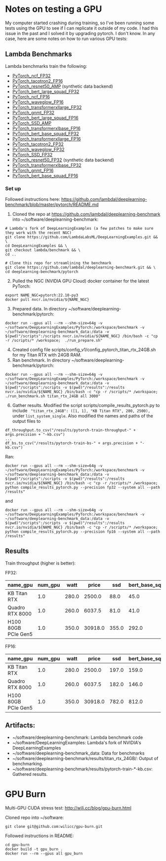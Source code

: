 # Notes on testing a GPU

My computer started crashing during training, so I've been running some tests using the GPU to see if I can replicate it outside of my code. I had this issue in the past and I solved it by upgrading pytorch. I don't know. In any case, here are some notes on how to run various GPU tests:

## Lambda Benchmarks

Lambda benchmarks train the following:
* [PyTorch_ncf_FP32](https://github.com/NVIDIA/DeepLearningExamples/blob/master/PyTorch/Recommendation/NCF/README.md)
* [PyTorch_tacotron2_FP16](https://github.com/NVIDIA/DeepLearningExamples/tree/master/PyTorch/SpeechSynthesis/Tacotron2)
* [PyTorch_resnet50_AMP](https://github.com/NVIDIA/DeepLearningExamples/tree/master/PyTorch/Classification/ConvNets/resnet50v1.5) (synthetic data backend)
* [PyTorch_bert_large_squad_FP32](https://github.com/NVIDIA/DeepLearningExamples/tree/master/PyTorch/LanguageModeling/BERT)
* [PyTorch_ncf_FP16](https://github.com/NVIDIA/DeepLearningExamples/blob/master/PyTorch/Recommendation/NCF/README.md)
* [PyTorch_waveglow_FP16](https://github.com/NVIDIA/DeepLearningExamples/tree/master/PyTorch/SpeechSynthesis/Tacotron2)
* [PyTorch_transformerxllarge_FP32](https://github.com/NVIDIA/DeepLearningExamples/blob/master/PyTorch/LanguageModeling/Transformer-XL/README.md)
* [PyTorch_gnmt_FP32](https://github.com/NVIDIA/DeepLearningExamples/tree/master/PyTorch/Translation/GNMT)
* [PyTorch_bert_large_squad_FP16](https://github.com/NVIDIA/DeepLearningExamples/tree/master/PyTorch/LanguageModeling/BERT)
* [PyTorch_SSD_AMP](https://github.com/NVIDIA/DeepLearningExamples/tree/master/PyTorch/Detection/SSD)
* [PyTorch_transformerxlbase_FP16](https://github.com/NVIDIA/DeepLearningExamples/blob/master/PyTorch/LanguageModeling/Transformer-XL/README.md)
* [PyTorch_bert_base_squad_FP32](https://github.com/NVIDIA/DeepLearningExamples/tree/master/PyTorch/LanguageModeling/BERT)
* [PyTorch_transformerxllarge_FP16](https://github.com/NVIDIA/DeepLearningExamples/blob/master/PyTorch/LanguageModeling/Transformer-XL/README.md)
* [PyTorch_tacotron2_FP32](https://github.com/NVIDIA/DeepLearningExamples/tree/master/PyTorch/SpeechSynthesis/Tacotron2)
* [PyTorch_waveglow_FP32](https://github.com/NVIDIA/DeepLearningExamples/tree/master/PyTorch/SpeechSynthesis/Tacotron2)
* [PyTorch_SSD_FP32](https://github.com/NVIDIA/DeepLearningExamples/tree/master/PyTorch/Detection/SSD)
* [PyTorch_resnet50_FP32](https://github.com/NVIDIA/DeepLearningExamples/tree/master/PyTorch/Classification/ConvNets/resnet50v1.5) (synthetic data backend)
* [PyTorch_transformerxlbase_FP32](https://github.com/NVIDIA/DeepLearningExamples/blob/master/PyTorch/LanguageModeling/Transformer-XL/README.md)
* [PyTorch_gnmt_FP16](https://github.com/NVIDIA/DeepLearningExamples/tree/master/PyTorch/Translation/GNMT)
* [PyTorch_bert_base_squad_FP16](https://github.com/NVIDIA/DeepLearningExamples/tree/master/PyTorch/LanguageModeling/BERT)

### Set up

Followed instructions here:
https://github.com/lambdal/deeplearning-benchmark/blob/master/pytorch/README.md

1. Cloned the repo at https://github.com/lambdal/deeplearning-benchmark into ~/software/deeplearning-benchmark:
```
# Lambda's fork of DeepLearningExamples (a few patches to make sure they work with the recent NGC)
git clone https://github.com/LambdaLabsML/DeepLearningExamples.git && \
cd DeepLearningExamples && \
git checkout lambda/benchmark && \
cd ..

# Clone this repo for streamlining the benchmark
git clone https://github.com/lambdal/deeplearning-benchmark.git && \
cd deeplearning-benchmark/pytorch
```
2. Pulled the NGC (NVIDIA GPU Cloud) docker container for the latest PyTorch:
```
export NAME_NGC=pytorch:22.10-py3
docker pull nvcr.io/nvidia/${NAME_NGC}
```
3. Prepared data. In directory ~/software/deeplearning-benchmark/pytorch:
```
docker run --gpus all --rm --shm-size=64g -v ~/software/DeepLearningExamples/PyTorch:/workspace/benchmark -v ~/software/deeplearning-benchmark_data:/data -v $(pwd)"/scripts":/scripts nvcr.io/nvidia/${NAME_NGC} /bin/bash -c "cp -r /scripts/* /workspace;  ./run_prepare.sh"
```
4. Created config file scripts/config_v1/config_pytorch_titan_rtx_24GB.sh for my Titan RTX with 24GB RAM. 
5. Ran benchmark. In directory ~/software/deeplearning-benchmark/pytorch:
```
docker run --gpus all --rm --shm-size=64g -v ~/software/DeepLearningExamples/PyTorch:/workspace/benchmark -v ~/software/deeplearning-benchmark_data:/data -v $(pwd)"/scripts":/scripts -v $(pwd)"/results":/results nvcr.io/nvidia/${NAME_NGC} /bin/bash -c "cp -r /scripts/* /workspace;  ./run_benchmark.sh titan_rtx_24GB all 3000"
```
6. Gather results. Modified the script scripts/compile_results_pytorch.py to include
` "titan_rtx_24GB": ([1, 1], "KB Titan RTX", 280, 2500),` under `list_system_single`. Also modified the names and paths of the output files to 
```
df_throughput.to_csv("/results/pytorch-train-throughput-" + args.precision + "-kb.csv")
...
df_bs.to_csv("/results/pytorch-train-bs-" + args.precision + "-kb.csv")
```
Ran: 
```
docker run --gpus all --rm --shm-size=64g -v ~/software/DeepLearningExamples/PyTorch:/workspace/benchmark -v ~/software/deeplearning-benchmark_data:/data -v $(pwd)"/scripts":/scripts -v $(pwd)"/results":/results nvcr.io/nvidia/${NAME_NGC} /bin/bash -c "cp -r /scripts/* /workspace;  python compile_results_pytorch.py --precision fp32 --system all --path /results"
```
and
```
docker run --gpus all --rm --shm-size=64g -v ~/software/DeepLearningExamples/PyTorch:/workspace/benchmark -v ~/software/deeplearning-benchmark_data:/data -v $(pwd)"/scripts":/scripts -v $(pwd)"/results":/results nvcr.io/nvidia/${NAME_NGC} /bin/bash -c "cp -r /scripts/* /workspace;  python compile_results_pytorch.py --precision fp16 --system all --path /results"
```

## Results

Train throughput (higher is better): 

FP32: 

 | name_gpu            | num_gpu | watt  | price   | ssd   | bert_base_squad | bert_large_squad | gnmt     | ncf        | resnet50 | tacotron2 | transformerxlbase | transformerxllarge | waveglow |
 | ------------------- | ------- | ----- | ------- | ----- | --------------- | ---------------- | -------- | ---------- | -------- | --------- | ----------------- | ------------------ | -------- |
 | KB Titan RTX        | 1.0     | 280.0 | 2500.0  | 88.0  | 45.0            | 13.0             | 23352.0  | 8473545.0  | 301.0    | 17623.0   | 6960.0            | 2311.0             | 50108.0  |
 | Quadro RTX 8000     | 1.0     | 260.0 | 6037.5  | 81.0  | 41.0            | 12.0             | 21616.0  | 8501458.0  | 274.0    | 17717.0   | 6623.0            | 2515.0             | 44068.0  |
 | H100 80GB PCIe Gen5 | 1.0     | 350.0 | 30918.0 | 355.0 | 292.0           | 97.0             | 162431.0 | 32325375.0 | 1197.0   | 61491.0   | 34241.0           | 15459.0            | 262302.0 |

FP16:

| name_gpu            | num_gpu | watt  | price    | ssd   | bert_base_squad | bert_large_squad | gnmt     | ncf        | resnet50 | tacotron2 | transformerxlbase | transformerxllarge | waveglow | 
| ------------------- | ------- | ----- | -------- | ----- | --------------- | ---------------- | -------- | ---------- | -------- | --------- | ----------------- | ------------------ | -------- | 
| KB Titan RTX        | 1.0     | 280.0 | 2500.0   | 197.0 | 159.0           | 53.0             | 85557.0  | 17555125.0 | 695.0    | 17783.0   | 17849.0           | 6339.0             | 50050.0  |
| Quadro RTX 8000     | 1.0     | 260.0 | 6037.5   | 182.0 | 146.0           | 50.0             | 88498.0  | 19801310.0 | 651.0    | 18587.0   | 18223.0           | 7853.0             | 43964.0  |
| H100 80GB PCIe Gen5 | 1.0     | 350.0 | 30918.0  | 782.0 | 812.0           | 301.0            | 467071.0 | 52418903.0 | 2616.0   | 78108.0   | 62259.0           | 30841.0            | 393500.0 |

## Artifacts:

* ~/software/deeplearning-benchmark: Lambda benchmark code
* ~/software/DeepLearningExamples: Lambda's fork of NVIDIA's DeepLearningExamples
* ~/software/deeplearning-benchmark_data: Data for benchmarks
* ~/software/deeplearning-benchmark/results/titan_rtx_24GB/: Output of benchmarking.
* ~/software/deeplearning-benchmark/results/pytorch-train-\*-kb.csv: Gathered results. 

# GPU Burn
Multi-GPU CUDA stress test: http://wili.cc/blog/gpu-burn.html

Cloned repo into ~/software:
```
git clone git@github.com:wilicc/gpu-burn.git
```
Followed instructions in README:
```
cd gpu-burn
docker build -t gpu_burn .
docker run --rm --gpus all gpu_burn
```
